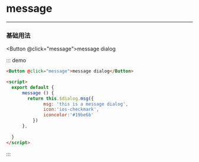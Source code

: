 # message
----
### 基础用法


<Button @click="message">message dialog</Button>

::: demo
```html
<Button @click="message">message dialog</Button>

<script>
  export default {
      message () {
        return this.$dialog.msg({
              msg: 'this is a message dialog',
              icon:'ios-checkmark',
              iconcolor:'#19be6b'
          })
      },
    
  }
</script>
```

:::


